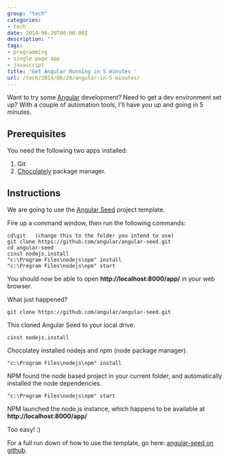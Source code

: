 ```yaml
---
group: "tech"
categories:
- tech
date: 2014-06-20T00:00:00Z
description: ""
tags:
- programming
- single page app
- javascript
title: 'Get Angular Running in 5 minutes '
url: /tech/2014/06/20/angular-in-5-minutes/
---
```




Want to try some [Angular](https://angularjs.org/) development? Need to get a dev environment set up? With a couple of automation tools, I'll have you up and going in 5 minutes.

<!--more-->

## Prerequisites

You need the following two apps installed:

1. Git
2. [Chocolately](https://chocolatey.org/) package manager.

## Instructions

We are going to use the [Angular Seed](https://github.com/angular/angular-seed) project template.

Fire up a command window, then run the following commands:

<pre><code class="language-markup">cd\git   (change this to the folder you intend to use)
git clone https://github.com/angular/angular-seed.git
cd angular-seed
cinst nodejs.install
"c:\Program Files\nodejs\npm" install
"c:\Program Files\nodejs\npm" start</code></pre>

You should now be able to open **http://localhost:8000/app/** in your web browser.

What just happened?

<pre><code class="language-markup">git clone https://github.com/angular/angular-seed.git</code></pre>

This cloned Angular Seed to your local drive.

<pre><code class="language-markup">cinst nodejs.install</code></pre>

Chocolatey installed nodejs and npm (node package manager).

<pre><code class="language-markup">"c:\Program Files\nodejs\npm" install</code></pre>

NPM found the node based project in your current folder, and automatically installed the node dependencies.

<pre><code class="language-markup">"c:\Program Files\nodejs\npm" start</code></pre>

NPM launched the node.js instance, which happens to be available at **http://localhost:8000/app/**

Too easy! :)

For a full run down of how to use the template, go here: [angular-seed on github](https://github.com/angular/angular-seed).
